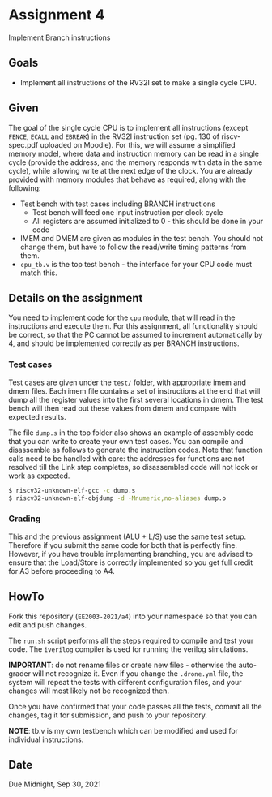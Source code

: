 # Assignment 4

Implement Branch instructions

## Goals

- Implement all instructions of the RV32I set to make a single cycle CPU.

## Given

The goal of the single cycle CPU is to implement all instructions (except `FENCE`, `ECALL` and `EBREAK`) in the RV32I instruction set (pg. 130 of riscv-spec.pdf uploaded on Moodle).  For this, we will assume a simplified memory model, where data and instruction memory can be read in a single cycle (provide the address, and the memory responds with data in the same cycle), while allowing write at the next edge of the clock.  You are already provided with memory modules that behave as required, along with the following:

- Test bench with test cases including BRANCH instructions
    - Test bench will feed one input instruction per clock cycle
    - All registers are assumed initialized to 0 - this should be done in your code
- IMEM and DMEM are given as modules in the test bench.  You should not change them, but have to follow the read/write timing patterns from them.
- `cpu_tb.v` is the top test bench - the interface for your CPU code must match this.

## Details on the assignment

You need to implement code for the `cpu` module, that will read in the instructions and execute them. For this assignment, all functionality should be correct, so that the PC cannot be assumed to increment automatically by 4, and should be implemented correctly as per BRANCH instructions.

### Test cases

Test cases are given under the `test/` folder, with appropriate imem and dmem files.  Each imem file contains a set of instructions at the end that will dump all the register values into the first several locations in dmem.  The test bench will then read out these values from dmem and compare with expected results.

The file `dump.s` in the top folder also shows an example of assembly code that you can write to create your own test cases.  You can compile and disassemble as follows to generate the instruction codes.  Note that function calls need to be handled with care: the addresses for functions are not resolved till the Link step completes, so disassembled code will not look or work as expected.

```bash
$ riscv32-unknown-elf-gcc -c dump.s
$ riscv32-unknown-elf-objdump -d -Mnumeric,no-aliases dump.o
```

### Grading

This and the previous assignment (ALU + L/S) use the same test setup.  Therefore if you submit the same code for both that is perfectly fine.  However, if you have trouble implementing branching, you are advised to ensure that the Load/Store is correctly implemented so you get full credit for A3 before proceeding to A4.

## HowTo

Fork this repository (`EE2003-2021/a4`) into your namespace so that you can edit and push changes.

The `run.sh` script performs all the steps required to compile and test your code.  The `iverilog` compiler is used for running the verilog simulations.

**IMPORTANT**: do not rename files or create new files - otherwise the auto-grader will not recognize it.  Even if you change the `.drone.yml` file, the system will repeat the tests with different configuration files, and your changes will most likely not be recognized then.

Once you have confirmed that your code passes all the tests, commit all the changes, tag it for submission, and push to your repository.

**NOTE**: tb.v is my own testbench which can be modified and used for individual instructions.
## Date

Due Midnight, Sep 30, 2021
